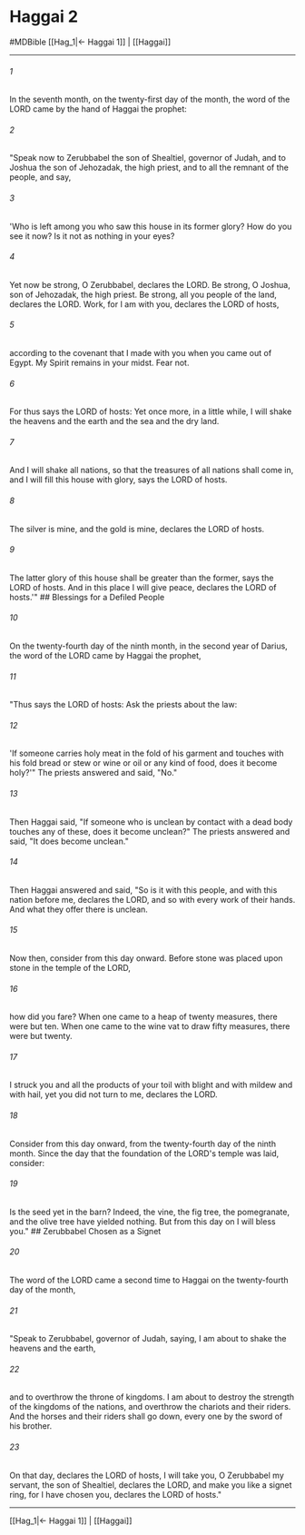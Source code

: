 # Haggai 2
#MDBible
[[Hag_1|← Haggai 1]] | [[Haggai]]

***

###### 1 

In the seventh month, on the twenty-first day of the month, the word of the LORD came by the hand of Haggai the prophet: 

###### 2 

"Speak now to Zerubbabel the son of Shealtiel, governor of Judah, and to Joshua the son of Jehozadak, the high priest, and to all the remnant of the people, and say, 

###### 3 

'Who is left among you who saw this house in its former glory? How do you see it now? Is it not as nothing in your eyes? 

###### 4 

Yet now be strong, O Zerubbabel, declares the LORD. Be strong, O Joshua, son of Jehozadak, the high priest. Be strong, all you people of the land, declares the LORD. Work, for I am with you, declares the LORD of hosts, 

###### 5 

according to the covenant that I made with you when you came out of Egypt. My Spirit remains in your midst. Fear not. 

###### 6 

For thus says the LORD of hosts: Yet once more, in a little while, I will shake the heavens and the earth and the sea and the dry land. 

###### 7 

And I will shake all nations, so that the treasures of all nations shall come in, and I will fill this house with glory, says the LORD of hosts. 

###### 8 

The silver is mine, and the gold is mine, declares the LORD of hosts. 

###### 9 

The latter glory of this house shall be greater than the former, says the LORD of hosts. And in this place I will give peace, declares the LORD of hosts.'" ## Blessings for a Defiled People 

###### 10 

On the twenty-fourth day of the ninth month, in the second year of Darius, the word of the LORD came by Haggai the prophet, 

###### 11 

"Thus says the LORD of hosts: Ask the priests about the law: 

###### 12 

'If someone carries holy meat in the fold of his garment and touches with his fold bread or stew or wine or oil or any kind of food, does it become holy?'" The priests answered and said, "No." 

###### 13 

Then Haggai said, "If someone who is unclean by contact with a dead body touches any of these, does it become unclean?" The priests answered and said, "It does become unclean." 

###### 14 

Then Haggai answered and said, "So is it with this people, and with this nation before me, declares the LORD, and so with every work of their hands. And what they offer there is unclean. 

###### 15 

Now then, consider from this day onward. Before stone was placed upon stone in the temple of the LORD, 

###### 16 

how did you fare? When one came to a heap of twenty measures, there were but ten. When one came to the wine vat to draw fifty measures, there were but twenty. 

###### 17 

I struck you and all the products of your toil with blight and with mildew and with hail, yet you did not turn to me, declares the LORD. 

###### 18 

Consider from this day onward, from the twenty-fourth day of the ninth month. Since the day that the foundation of the LORD's temple was laid, consider: 

###### 19 

Is the seed yet in the barn? Indeed, the vine, the fig tree, the pomegranate, and the olive tree have yielded nothing. But from this day on I will bless you." ## Zerubbabel Chosen as a Signet 

###### 20 

The word of the LORD came a second time to Haggai on the twenty-fourth day of the month, 

###### 21 

"Speak to Zerubbabel, governor of Judah, saying, I am about to shake the heavens and the earth, 

###### 22 

and to overthrow the throne of kingdoms. I am about to destroy the strength of the kingdoms of the nations, and overthrow the chariots and their riders. And the horses and their riders shall go down, every one by the sword of his brother. 

###### 23 

On that day, declares the LORD of hosts, I will take you, O Zerubbabel my servant, the son of Shealtiel, declares the LORD, and make you like a signet ring, for I have chosen you, declares the LORD of hosts." 

***

[[Hag_1|← Haggai 1]] | [[Haggai]]
